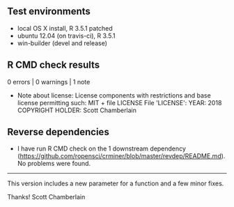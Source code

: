 ## Test environments

* local OS X install, R 3.5.1 patched
* ubuntu 12.04 (on travis-ci), R 3.5.1
* win-builder (devel and release)

## R CMD check results

0 errors | 0 warnings | 1 note

* Note about license:
License components with restrictions and base license permitting such:
  MIT + file LICENSE
File 'LICENSE':
  YEAR: 2018
  COPYRIGHT HOLDER: Scott Chamberlain

## Reverse dependencies

* I have run R CMD check on the 1 downstream dependency
(<https://github.com/ropensci/crminer/blob/master/revdep/README.md>).
No problems were found.

---

This version includes a new parameter for a function and a few minor fixes.

Thanks!
Scott Chamberlain
